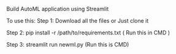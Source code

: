 Build AutoML application using Streamlit

To use this:
Step 1: Download all the files or Just clone it

Step 2: pip install -r /path/to/requirements.txt ( Run this in CMD )

Step 3: streamlit run newml.py (Run this is CMD)
